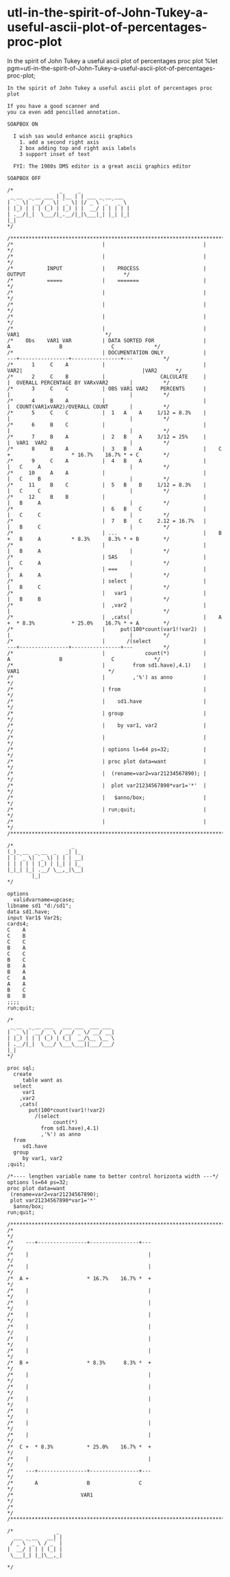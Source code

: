 # utl-in-the-spirit-of-John-Tukey-a-useful-ascii-plot-of-percentages-proc-plot
In the spirit of John Tukey a useful ascii plot of percentages proc plot 
    %let pgm=utl-in-the-spirit-of-John-Tukey-a-useful-ascii-plot-of-percentages-proc-plot;

    In the spirit of John Tukey a useful ascii plot of percentages proc plot

    If you have a good scanner and
    you ca even add pencilled annotation.

    SOAPBOX ON

      I wish sas would enhance ascii graphics
        1. add a second right axis
        2 box adding top and right axis labels
        3 support inset of text

      FYI: The 1980s DMS editor is a great ascii graphics editor

    SOAPBOX OFF

    /*               _     _
     _ __  _ __ ___ | |__ | | ___ _ __ ___
    | `_ \| `__/ _ \| `_ \| |/ _ \ `_ ` _ \
    | |_) | | | (_) | |_) | |  __/ | | | | |
    | .__/|_|  \___/|_.__/|_|\___|_| |_| |_|
    |_|
    */

    /**************************************************************************************************************************/
    /*                             |                                |                                                         */
    /*                             |                                |                                                         */
    /*           INPUT             |    PROCESS                     |                   OUTPUT                                */
    /*           =====             |    =======                     |                                                         */
    /*                             |                                |                                                         */
    /*                             |                                |                                                         */
    /*                             |                                |                                                         */
    /*                             |                                |                         VAR1                            */
    /*    Obs    VAR1 VAR          | DATA SORTED FOR                |         A                B                C             */
    /*                             | DOCUMENTATION ONLY             |      ---+----------------+----------------+---          */
    /*      1     C    A           |                                |  VAR2|                                       |VAR2      */
    /*      2     C    B           |                  CALCULATE     |      |  OVERALL PERCENTAGE BY VARxVAR2       |          */
    /*      3     C    C           | OBS VAR1 VAR2    PERCENTS      |      |                                       |          */
    /*      4     B    A           |                                |      |  COUNT(VAR1xVAR2)/OVERALL COUNT       |          */
    /*      5     C    C           |  1   A    A     1/12 = 8.3%    |      |                                       |          */
    /*      6     B    C           |                                |      |                                       |          */
    /*      7     B    A           |  2   B    A     3/12 = 25%     |      |  VAR1  VAR2                           |          */
    /*      8     B    A           |  3   B    A                    |    C +                    * 16.7%    16.7% * + C        */
    /*      9     C    A           |  4   B    A                    |      |   C     A                             |          */
    /*     10     A    A           |                                |      |   C     B                             |          */
    /*     11     B    C           |  5   B    B     1/12 = 8.3%    |      |   C     C                             |          */
    /*     12     B    B           |                                |      |   B     A                             |          */
    /*                             |  6   B    C                    |      |   C     C                             |          */
    /*                             |  7   B    C     2.12 = 16.7%   |      |   B     C                             |          */
    /*                             | ...                            |    B +   B     A          * 8.3%      8.3% * + B        */
    /*                             |                                |      |   B     A                             |          */
    /*                             | SAS                            |      |   C     A                             |          */
    /*                             | ===                            |      |   A     A                             |          */
    /*                             | select                         |      |   B     C                             |          */
    /*                             |   var1                         |      |   B     B                             |          */
    /*                             |  ,var2                         |      |                                       |          */
    /*                             |  ,cats(                        |    A +  * 8.3%            * 25.0%    16.7% * + A        */
    /*                             |     put(100*count(var1!!var2)  |      |                                       |          */
    /*                             |       /(select                 |      ---+----------------+----------------+---          */
    /*                             |             count(*)           |         A                B                C             */
    /*                             |         from sd1.have),4.1)    |                        VAR1                             */
    /*                             |         ,'%') as anno          |                                                         */
    /*                             | from                           |                                                         */
    /*                             |    sd1.have                    |                                                         */
    /*                             | group                          |                                                         */
    /*                             |    by var1, var2               |                                                         */
    /*                             |                                |                                                         */
    /*                             | options ls=64 ps=32;           |                                                         */
    /*                             | proc plot data=want            |                                                         */
    /*                             |  (rename=var2=var21234567890); |                                                         */
    /*                             |  plot var21234567890*var1='*'  |                                                         */
    /*                             |   $anno/box;                   |                                                         */
    /*                             | run;quit;                      |                                                         */
    /*                             |                                |                                                         */
    /**************************************************************************************************************************/

    /*                   _
    (_)_ __  _ __  _   _| |_
    | | `_ \| `_ \| | | | __|
    | | | | | |_) | |_| | |_
    |_|_| |_| .__/ \__,_|\__|
            |_|
    */

    options
      validvarname=upcase;
    libname sd1 "d:/sd1";
    data sd1.have;
    input Var1$ Var2$;
    cards4;
    C    A
    C    B
    C    C
    B    A
    C    C
    B    C
    B    A
    B    A
    C    A
    A    A
    B    C
    B    B
    ;;;;
    run;quit;

    /*
     _ __  _ __ ___   ___ ___  ___ ___
    | `_ \| `__/ _ \ / __/ _ \/ __/ __|
    | |_) | | | (_) | (_|  __/\__ \__ \
    | .__/|_|  \___/ \___\___||___/___/
    |_|
    */

    proc sql;
      create
         table want as
      select
         var1
        ,var2
        ,cats(
           put(100*count(var1!!var2)
             /(select
                   count(*)
               from sd1.have),4.1)
               ,'%') as anno
      from
         sd1.have
      group
         by var1, var2
    ;quit;

    /*---- lengthen variable name to better control horizonta width ---*/
    options ls=64 ps=32;
    proc plot data=want
     (rename=var2=var21234567890);
     plot var21234567890*var1='*'
      $anno/box;
    run;quit;

    /**************************************************************************************************************************/
    /*                                                                                                                        */
    /*    ---+----------------+----------------+---                                                                           */
    /*    |                                       |                                                                           */
    /*    |                                       |                                                                           */
    /*  A +                   * 16.7%    16.7% *  +                                                                           */
    /*    |                                       |                                                                           */
    /*    |                                       |                                                                           */
    /*    |                                       |                                                                           */
    /*    |                                       |                                                                           */
    /*    |                                       |                                                                           */
    /*    |                                       |                                                                           */
    /*  B +                   * 8.3%      8.3% *  +                                                                           */
    /*    |                                       |                                                                           */
    /*    |                                       |                                                                           */
    /*    |                                       |                                                                           */
    /*    |                                       |                                                                           */
    /*    |                                       |                                                                           */
    /*    |                                       |                                                                           */
    /*  C +  * 8.3%           * 25.0%    16.7% *  +                                                                           */
    /*    |                                       |                                                                           */
    /*    ---+----------------+----------------+---                                                                           */
    /*       A                B                C                                                                              */
    /*                      VAR1                                                                                              */
    /*                                                                                                                        */
    /**************************************************************************************************************************/

    /*              _
      ___ _ __   __| |
     / _ \ `_ \ / _` |
    |  __/ | | | (_| |
     \___|_| |_|\__,_|

    */
